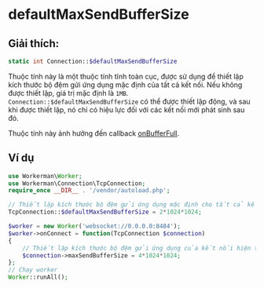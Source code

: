 # defaultMaxSendBufferSize
## Giải thích:
```php
static int Connection::$defaultMaxSendBufferSize
```

Thuộc tính này là một thuộc tính tĩnh toàn cục, được sử dụng để thiết lập kích thước bộ đệm gửi ứng dụng mặc định của tất cả kết nối. Nếu không được thiết lập, giá trị mặc định là ```1MB```. ```Connection::$defaultMaxSendBufferSize``` có thể được thiết lập động, và sau khi được thiết lập, nó chỉ có hiệu lực đối với các kết nối mới phát sinh sau đó.

Thuộc tính này ảnh hưởng đến callback [onBufferFull](../worker/on-buffer-full.md).

## Ví dụ

```php
use Workerman\Worker;
use Workerman\Connection\TcpConnection;
require_once __DIR__ . '/vendor/autoload.php';

// Thiết lập kích thước bộ đệm gửi ứng dụng mặc định cho tất cả kết nối
TcpConnection::$defaultMaxSendBufferSize = 2*1024*1024;

$worker = new Worker('websocket://0.0.0.0:8484');
$worker->onConnect = function(TcpConnection $connection)
{
    // Thiết lập kích thước bộ đệm gửi ứng dụng của kết nối hiện tại, sẽ ghi đè lên giá trị mặc định
    $connection->maxSendBufferSize = 4*1024*1024;
};
// Chạy worker
Worker::runAll();
```
